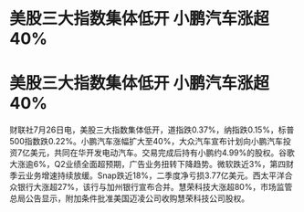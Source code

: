 # 美股三大指数集体低开 小鹏汽车涨超40%

# 美股三大指数集体低开 小鹏汽车涨超40%

财联社7月26日电，美股三大指数集体低开，道指跌0.37%，纳指跌0.15%，标普500指数跌0.22%。小鹏汽车涨幅扩大至40%，大众汽车宣布计划向小鹏汽车投资7亿美元，共同在华开发电动汽车。交易完成后持有小鹏约4.99%的股权。谷歌大涨逾6%，Q2业绩全面超预期，广告业务扭转下降趋势。微软跌近3%，第四财季云业务增速持续放缓。Snap跌近18%，二季度净亏损3.77亿美元。西太平洋合众银行大涨超27%，该行与加州银行宣布合并。慧荣科技大涨超80%，市场监管总局公告显示，附加条件批准美国迈凌公司收购慧荣科技公司股权。


